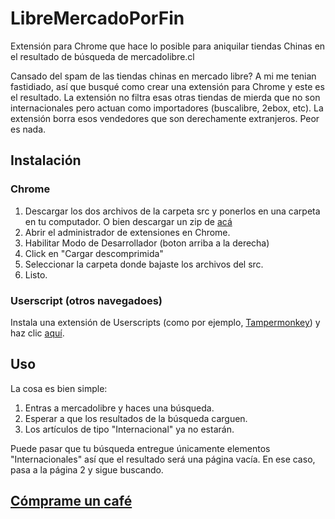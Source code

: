 # LibreMercadoPorFin
Extensión para Chrome que hace lo posible para aniquilar tiendas Chinas en el resultado de búsqueda de mercadolibre.cl

Cansado del spam de las tiendas chinas en mercado libre? A mi me tenian fastidiado, así que busqué como crear una extensión para Chrome y este es el resultado.
La extensión no filtra esas otras tiendas de mierda que no son internacionales pero actuan como importadores (buscalibre, 2ebox, etc). La extensión borra esos vendedores que son derechamente extranjeros. Peor es nada.

## Instalación

### Chrome
1. Descargar los dos archivos de la carpeta src y ponerlos en una carpeta en tu computador. O bien descargar un zip de [acá](/raw/LibreMercadoPorFin.zip)
2. Abrir el administrador de extensiones en Chrome.
3. Habilitar Modo de Desarrollador (boton arriba a la derecha)
4. Click en "Cargar descomprimida"
5. Seleccionar la carpeta donde bajaste los archivos del src.
6. Listo.

### Userscript (otros navegadoes)
Instala una extensión de Userscripts (como por ejemplo, [Tampermonkey](https://www.tampermonkey.net/)) y haz clic [aquí](/raw/src/script.user.js).

## Uso
La cosa es bien simple:
1. Entras a mercadolibre y haces una búsqueda.
2. Esperar a que los resultados de la búsqueda carguen.
3. Los artículos de tipo "Internacional" ya no estarán.

Puede pasar que tu búsqueda entregue únicamente elementos "Internacionales" así que el resultado será una página vacía. En ese caso, pasa a la página 2 y sigue buscando.

## [Cómprame un café](https://linktr.ee/ivanMSC)
